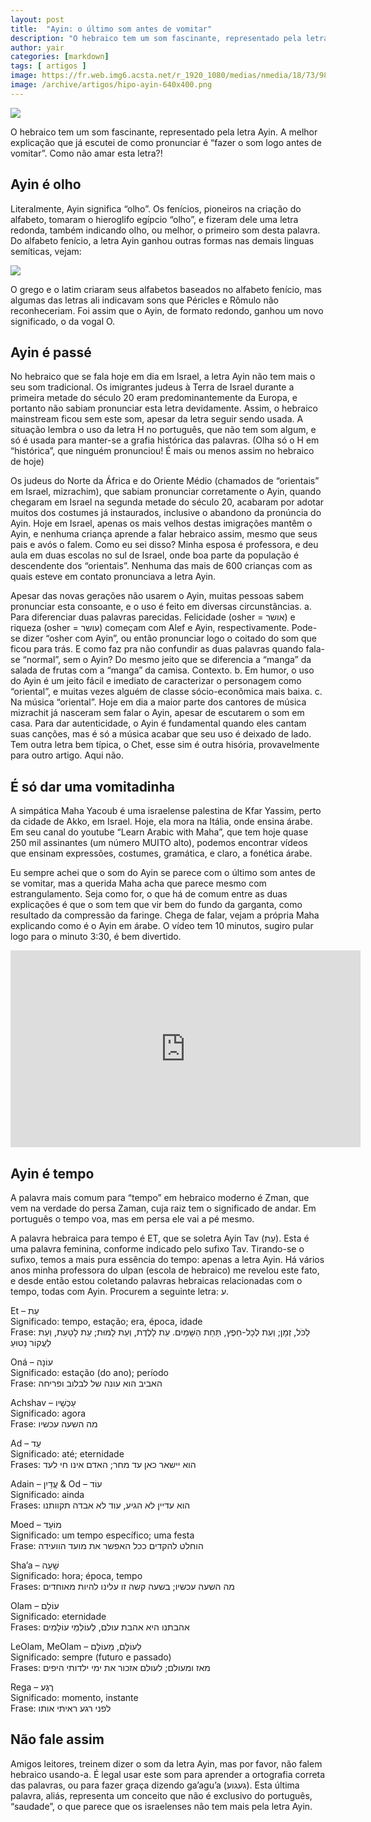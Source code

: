 ```yaml
---
layout: post
title:  "Ayin: o último som antes de vomitar"
description: "O hebraico tem um som fascinante, representado pela letra Ayin. A melhor explicação que já escutei de como pronunciar é “fazer o som logo antes de vomitar”..."
author: yair
categories: [markdown]
tags: [ artigos ]
image: https://fr.web.img6.acsta.net/r_1920_1080/medias/nmedia/18/73/98/25/19224744.jpg
image: /archive/artigos/hipo-ayin-640x400.png
---
```


![](/website/archive/artigos/hipo-ayin-640x400.png)

O hebraico tem um som fascinante, representado pela letra Ayin. A melhor explicação que já escutei de como pronunciar é “fazer o som logo antes de vomitar”. Como não amar esta letra?!

## Ayin é olho

Literalmente, Ayin significa “olho”. Os fenícios, pioneiros na criação do alfabeto, tomaram o hieroglifo egípcio “olho”, e fizeram dele uma letra redonda, também indicando olho, ou melhor, o primeiro som desta palavra. Do alfabeto fenício, a letra Ayin ganhou outras formas nas demais linguas semíticas, vejam:

![](/website/archive/artigos/ayin-letras.png)

O grego e o latim criaram seus alfabetos baseados no alfabeto fenício, mas algumas das letras ali indicavam sons que Péricles e Rômulo não reconheceriam. Foi assim que o Ayin, de formato redondo, ganhou um novo significado, o da vogal O.

## Ayin é passé

No hebraico que se fala hoje em dia em Israel, a letra Ayin não tem mais o seu som tradicional. Os imigrantes judeus à Terra de Israel durante a primeira metade do século 20 eram predominantemente da Europa, e portanto não sabiam pronunciar esta letra devidamente. Assim, o hebraico mainstream ficou sem este som, apesar da letra seguir sendo usada. A situação lembra o uso da letra H no português, que não tem som algum, e só é usada para manter-se a grafia histórica das palavras. (Olha só o H em “histórica”, que ninguém pronunciou! É mais ou menos assim no hebraico de hoje)

Os judeus do Norte da África e do Oriente Médio (chamados de “orientais” em Israel, mizrachim), que sabiam pronunciar corretamente o Ayin, quando chegaram em Israel na segunda metade do século 20, acabaram por adotar muitos dos costumes já instaurados, inclusive o abandono da pronúncia do Ayin. Hoje em Israel, apenas os mais velhos destas imigrações mantêm o Ayin, e nenhuma criança aprende a falar hebraico assim, mesmo que seus pais e avós o falem. Como eu sei disso? Minha esposa é professora, e deu aula em duas escolas no sul de Israel, onde boa parte da população é descendente dos “orientais”. Nenhuma das mais de 600 crianças com as quais esteve em contato pronunciava a letra Ayin.

Apesar das novas gerações não usarem o Ayin, muitas pessoas sabem pronunciar esta consoante, e o uso é feito em diversas circunstâncias.
a. Para diferenciar duas palavras parecidas. Felicidade (osher = אושר) e riqueza (osher = עושר) começam com Alef e Ayin, respectivamente. Pode-se dizer “osher com Ayin”, ou então pronunciar logo o coitado do som que ficou para trás. E como faz pra não confundir as duas palavras quando fala-se “normal”, sem o Ayin? Do mesmo jeito que se diferencia a “manga” da salada de frutas com a “manga” da camisa. Contexto.
b. Em humor, o uso do Ayin é um jeito fácil e imediato de caracterizar o personagem como “oriental”, e muitas vezes alguém de classe sócio-econômica mais baixa.
c. Na música “oriental”. Hoje em dia a maior parte dos cantores de música mizrachit já nasceram sem falar o Ayin, apesar de escutarem o som em casa. Para dar autenticidade, o Ayin é fundamental quando eles cantam suas canções, mas é só a música acabar que seu uso é deixado de lado. Tem outra letra bem típica, o Chet, esse sim é outra hisória, provavelmente para outro artigo. Aqui não.

## É só dar uma vomitadinha

A simpática Maha Yacoub é uma israelense palestina de Kfar Yassim, perto da cidade de Akko, em Israel. Hoje, ela mora na Itália, onde ensina árabe. Em seu canal do youtube “Learn Arabic with Maha”, que tem hoje quase 250 mil assinantes (um número MUITO alto), podemos encontrar vídeos que ensinam expressões, costumes, gramática, e claro, a fonética árabe.

Eu sempre achei que o som do Ayin se parece com o último som antes de se vomitar, mas a querida Maha acha que parece mesmo com estrangulamento. Seja como for, o que há de comum entre as duas explicações é que o som tem que vir bem do fundo da garganta, como resultado da compressão da faringe. Chega de falar, vejam a própria Maha explicando como é o Ayin em árabe. O vídeo tem 10 minutos, sugiro pular logo para o minuto 3:30, é bem divertido.

<iframe width="560" height="315" src="https://www.youtube.com/embed/Y0ro6b50-Lk" title="YouTube video player" frameborder="0" allow="accelerometer; autoplay; clipboard-write; encrypted-media; gyroscope; picture-in-picture" allowfullscreen></iframe>

## Ayin é tempo

A palavra mais comum para “tempo” em hebraico moderno é Zman, que vem na verdade do persa Zaman, cuja raiz tem o significado de andar. Em português o tempo voa, mas em persa ele vai a pé mesmo.

A palavra hebraica para tempo é ET, que se soletra Ayin Tav (עֵת). Esta é uma palavra feminina, conforme indicado pelo sufixo Tav. Tirando-se o sufixo, temos a mais pura essência do tempo: apenas a letra Ayin. Há vários anos minha professora do ulpan (escola de hebraico) me revelou este fato, e desde então estou coletando palavras hebraicas relacionadas com o tempo, todas com Ayin. Procurem a seguinte letra: ע.

Et – עֵת  
Significado: tempo, estação; era, época, idade  
Frase: לַכֹּל, זְמָן; וְעֵת לְכָל-חֵפֶץ, תַּחַת הַשָּׁמָיִם. עֵת לָלֶדֶת, וְעֵת לָמוּת; עֵת לָטַעַת, וְעֵת לַעֲקוֹר נָטוּעַ  

Oná – עוֹנָה  
Significado: estação (do ano); período  
Frase: האביב הוא עונה של לבלוב ופריחה  

Achshav – עַכְשָׁיו  
Significado: agora  
Frase: מה השעה עכשיו  

Ad – עַד  
Significado: até; eternidade  
Frases: הוא יישאר כאן עד מחר; האדם אינו חי לעד  

Adain – עֲדַיִן & Od – עוֹד  
Significado: ainda  
Frases: הוא עדיין לא הגיע, עוד לא אבדה תקוותנו  

Moed – מוֹעֵד  
Significado: um tempo específico; uma festa  
Frase: הוחלט להקדים ככל האפשר את מועד הוועידה  

Sha’a – שָׁעָה  
Significado: hora; época, tempo  
Frases: מה השעה עכשיו; בשעה קשה זו עלינו להיות מאוחדים  

Olam – עוֹלָם  
Significado: eternidade  
Frases: אהבתנו היא אהבת עולם, לְעוֹלְמֵי עוֹלָמִים  

LeOlam, MeOlam – לְעוֹלָם, מֵעוֹלָם  
Significado: sempre (futuro e passado)  
Frases: מאז ומעולם; לעולם אזכור את ימי ילדותי היפים  

Rega – רֶגַע  
Significado: momento, instante  
Frase: לפני רגע ראיתי אותו  

## Não fale assim

Amigos leitores, treinem dizer o som da letra Ayin, mas por favor, não falem hebraico usando-a. É legal usar este som para aprender a ortografia correta das palavras, ou para fazer graça dizendo ga’agu’a (געגוע). Esta última palavra, aliás, representa um conceito que não é exclusivo do português, “saudade”, o que parece que os israelenses não tem mais pela letra Ayin.

